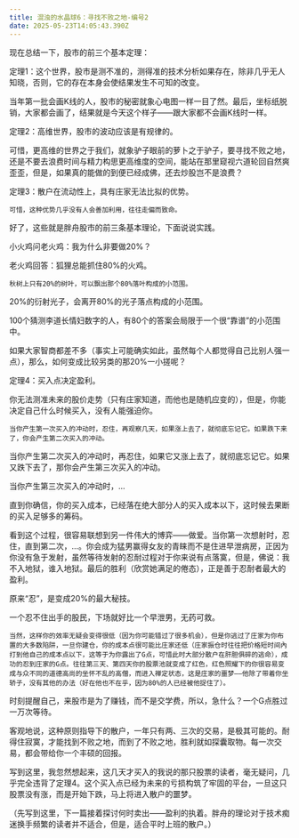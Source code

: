 ```yaml
---
title: 混浊的水晶球6：寻找不败之地-编号2
date: 2025-05-23T14:05:43.390Z
---
```


现在总结一下，股市的前三个基本定理：

   定理1：这个世界，股市是测不准的，测得准的技术分析如果存在，除非几乎无人知晓，否则，它的存在本身会使结果发生不可知的改变。

   当年第一批会画K线的人，股市的秘密就象心电图一样一目了然。最后，坐标纸脱销，大家都会画了，结果就是今天这个样子——跟大家都不会画K线时一样。

   定理2：高维世界，股市的波动应该是有规律的。

   可惜，更高维的世界之于我们，就象驴子眼前的萝卜之于驴子，要寻找不败之地，还是不要去浪费时间与精力构思更高维度的空间，能站在那里窥视六道轮回自然爽歪歪，但是，如果真的能做的到便已经成佛，还去炒股岂不是浪费？

   定理3：散户在流动性上，具有庄家无法比拟的优势。

    可惜，这种优势几乎没有人会善加利用，往往走偏而致命。

   好了，这些就是胖舟股市的前三条基本理论，下面说说实践。

 

   小火鸡问老火鸡：我为什么非要做20%？

   老火鸡回答：狐狸总能抓住80%的火鸡。

 

    秋树上只有20%的树叶，可以飘出那个80%落叶构成的小范围。

   20%的衍射光子，会离开80%的光子落点构成的小范围。

   100个猜测李道长情妇数字的人，有80个的答案会局限于一个很“靠谱”的小范围中。

   如果大家智商都差不多（事实上可能确实如此，虽然每个人都觉得自己比别人强一点），那么，如何变成比较另类的那20%一小搓呢？

 

   定理4：买入点决定盈利。

   你无法测准未来的股价走势（只有庄家知道，而他也是随机应变的），但是，你能决定自己什么时候买入，没有人能强迫你。

    当你产生第一次买入的冲动时，忍住，再观察几天，如果涨上去了，就彻底忘记它。如果跌下来了，你会产生第二次买入的冲动。

   当你产生第二次买入的冲动时，再忍住，如果它又涨上去了，就彻底忘记它。如果又跌下去了，那你会产生第三次买入的冲动。

   当你产生第三次买入的冲动时，...

   直到你确信，你的买入成本，已经落在绝大部分人的买入成本以下，这时候去果断的买入足够多的筹码。

   看到这个过程，很容易联想到另一件伟大的博弈——做爱。当你第一次想射时，忍住，直到第二次，...。你会成为猛男赢得女友的青睐而不是住进早泄病房，正因为你没有急于发射，虽然等待发射的忍耐过程对于你来说有点落寞，但是，佛说：我不入地狱，谁入地狱。最后的胜利（欣赏她满足的倦态），正是善于忍耐者最大的盈利。

   原来“忍”，是变成20%的最大秘技。

   一个忍不住出手的股民，下场就好比一个早泄男，无药可救。

    当然，这样你的效率无疑会变得很低（因为你可能错过了很多机会），但是你逃过了庄家为你布置的大多数陷阱，一旦你建仓，你的成本点很可能比庄家还低（庄家振仓时往往把价格短时间內打到他自己的成本点以下，这等于为你露出了G点，可惜此时大部分散户在肝胆俱碎的逃命），成功的忍到庄家的G点。往往第三天、第四天你的股票池就变成了红色，红色照耀下的你很容易变成与众不同的道德高尚的坐怀不乱的高僧，而进入禅定状态，这是庄家的噩梦——他除了带着你坐轿子，没有其他的办法（好在他也不在乎，因为80%的人已经被他捉住了）。

   时刻提醒自己，来股市是为了赚钱，而不是交学费，所以，急什么？一个G点胜过一万次等待。

   客观地说，这种原则指导下的散户，一年只有两、三次的交易，是极其可能的。耐得住寂寞，才能找到不败之地，而到了不败之地，胜利就如探囊取物。每一次交易，都会带给你一个丰硕的回报。

   写到这里，我忽然想起来，这几天才买入的我说的那只股票的读者，毫无疑问，几乎完全违背了定理4。这个买入点已经为未来的亏损构筑了牢固的平台，一旦这只股票没有涨，而是开始下跌，马上将进入散户的噩梦。

   （先写到这里，下一篇接着探讨何时卖出——盈利的执着。胖舟的理论对于技术痴迷换手频繁的读者并不适合，但是，适合平时上班的散户。）